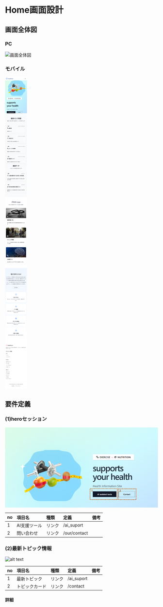 # Home画面設計

## 画面全体図

### PC
![画面全体図](./img/home_pc.png)

### モバイル

![画面全体図_SP](./img/home_sp.png)

## 要件定義

### (1)heroセッション

![heroセッション](./img/hero.png)

|no|項目名|種類|定義|備考|
|:----|:----|:----|:----|:----|
|1|AI支援ツール|リンク|/ai_suport||
|2|問い合わせ|リンク|/our/contact||

### (2)最新トピック情報
![alt text](image.png)

|no|項目名|種類|定義|備考|
|:----|:----|:----|:----|:----|
|1|最新トピック|リンク|/ai_suport||
|2|トピックカード|リンク|/contact||

#### 詳細
